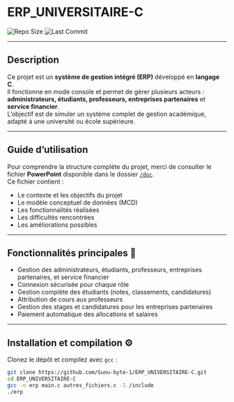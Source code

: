 # ERP_UNIVERSITAIRE-C

![Repo Size](https://img.shields.io/github/repo-size/Sunu-byte-1/ERP_UNIVERSITAIRE-C)
![Last Commit](https://img.shields.io/github/last-commit/Sunu-byte-1/ERP_UNIVERSITAIRE-C)

---

## Description

Ce projet est un **système de gestion intégré (ERP)** développé en **langage C**.  
Il fonctionne en mode console et permet de gérer plusieurs acteurs : **administrateurs, étudiants, professeurs, entreprises partenaires** et **service financier**.  
L’objectif est de simuler un système complet de gestion académique, adapté à une université ou école supérieure.

---

## Guide d’utilisation

Pour comprendre la structure complète du projet, merci de consulter le fichier **PowerPoint** disponible dans le dossier [`/doc`](./doc/ERP_UNIVERSITAIRE.pptx).  
Ce fichier contient :  
- Le contexte et les objectifs du projet  
- Le modèle conceptuel de données (MCD)  
- Les fonctionnalités réalisées  
- Les difficultés rencontrées  
- Les améliorations possibles  

---

## Fonctionnalités principales 🚀

- Gestion des administrateurs, étudiants, professeurs, entreprises partenaires, et service financier  
- Connexion sécurisée pour chaque rôle  
- Gestion complète des étudiants (notes, classements, candidatures)  
- Attribution de cours aux professeurs  
- Gestion des stages et candidatures pour les entreprises partenaires  
- Paiement automatique des allocations et salaires  

---

## Installation et compilation ⚙️

Clonez le dépôt et compilez avec `gcc` :

```bash
git clone https://github.com/Sunu-byte-1/ERP_UNIVERSITAIRE-C.git
cd ERP_UNIVERSITAIRE-C
gcc -o erp main.c autres_fichiers.c -I./include
./erp


